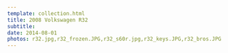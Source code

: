 ```yaml
---
template: collection.html
title: 2008 Volkswagen R32
subtitle:
date: 2014-08-01
photos: r32.jpg,r32_frozen.JPG,r32_s60r.jpg,r32_keys.JPG,r32_bros.JPG
---
```



